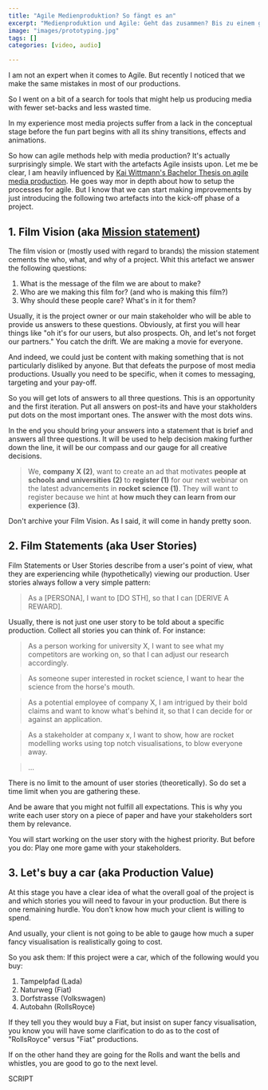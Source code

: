 ```yaml
---
title: "Agile Medienproduktion? So fängt es an"
excerpt: "Medienproduktion und Agile: Geht das zusammen? Bis zu einem gewissen Grad ja. Die folgenden Artefakte helfen bei der rollenden Realisierung."
image: "images/prototyping.jpg"
tags: []
categories: [video, audio]

---
```


I am not an expert when it comes to Agile. But recently I noticed that we make the same mistakes in most of our productions. 

So I went on a bit of a search for tools that might help us producing media with fewer set-backs and less wasted time.

In my experience most media projects suffer from a lack in the conceptual stage before the fun part begins with all its shiny transitions, effects and animations.

So how can agile methods help with media production? It's actually surprisingly simple. We start with the artefacts Agile insists upon. Let me be clear, I am heavily influenced by [Kai Wittmann's Bachelor Thesis on agile media production](https://github.com/kaisky89/bachelor-agile-filmproduktion/blob/master/readme.md). He goes way mor in depth about how to setup the processes for agile. But I know that we can start making improvements by just introducing the following two artefacts into the kick-off phase of a project.

## 1. Film Vision (aka [Mission statement](/mission-statement/))

The film vision or (mostly used with regard to brands) the mission statement cements the who, what, and why of a project. Whit this artefact we answer the following questions:

1. What is the message of the film we are about to make?
2. Who are we making this film for? (and who is making this film?)
3. Why should these people care? What's in it for them?

Usually, it is the project owner or our main stakeholder who will be able to provide us answers to these questions. Obviously, at first you will hear things like "oh it's for our users, but also prospects. Oh, and let's not forget our partners." You catch the drift. We are making a movie for everyone.

And indeed, we could just be content with making something that is not particularly disliked by anyone. But that defeats the purpose of most media productions. Usually you need to be specific, when it comes to messaging, targeting and your pay-off.

So you will get lots of answers to all three questions. This is an opportunity and the first iteration. Put all answers on post-its and have your stakholders put dots on the most important ones. The answer with the most dots wins. 

In the end you should bring your answers into a statement that is brief and answers all three questions. It will be used to help decision making further down the line, it will be our compass and our gauge for all creative decisions.

> We, **company X (2)**, want to create an ad that motivates **people at schools and universities (2)** to **register (1)** for our next webinar on the latest advancements in **rocket science (1)**. They will want to register because we hint at **how much they can learn from our experience (3)**.

Don't archive your Film Vision. As I said, it will come in handy pretty soon.

## 2. Film Statements (aka User Stories)

Film Statements or User Stories describe from a user's point of view, what they are experiencing while (hypothetically) viewing our production. User stories always follow a very simple pattern:

> As a [PERSONA], I want to [DO STH], so that I can [DERIVE A REWARD].

Usually, there is not just one user story to be told about a specific production. Collect all stories you can think of. For instance:

> As a person working for university X, I want to see what my competitors are working on, so that I can adjust our research accordingly.

> As someone super interested in rocket science, I want to hear the science from the horse's mouth.

> As a potential employee of company X, I am intrigued by their bold claims and want to know what's behind it, so that I can decide for or against an application.

> As a stakeholder at company x, I want to show, how are rocket modelling works using top notch visualisations, to blow everyone away.

> ...

There is no limit to the amount of user stories (theoretically). So do set a time limit when you are gathering these.

And be aware that you might not fulfill all expectations. This is why you write each user story on a piece of paper and have your stakeholders sort them by relevance.

You will start working on the user story with the highest priority. But before you do: Play one more game with your stakeholders.

## 3. Let's buy a car (aka Production Value)

At this stage you have a clear idea of what the overall goal of the project is and which stories you will need to favour in your production. But there is one remaining hurdle. You don't know how much your client is willing to spend.

And usually, your client is not going to be able to gauge how much a super fancy visualisation is realistically going to cost.

So you ask them: If this project were a car, which of the following would you buy:

1. Tampelpfad (Lada)
2. Naturweg (Fiat)
3. Dorfstrasse (Volkswagen)
4. Autobahn (RollsRoyce)

If they tell you they would buy a Fiat, but insist on super fancy visualisation, you know you will have some clarification to do as to the cost of "RollsRoyce" versus "Fiat" productions. 

If on the other hand they are going for the Rolls and want the bells and whistles, you are good to go to the next level.

SCRIPT
